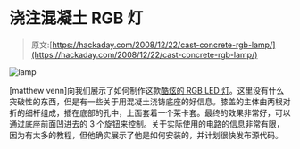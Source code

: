 # 浇注混凝土 RGB 灯

> 原文:[https://hackaday.com/2008/12/22/cast-concrete-rgb-lamp/](https://hackaday.com/2008/12/22/cast-concrete-rgb-lamp/)

![lamp](../Images/ff994fd92e722fd4cd2b45e9a731fca2.png "lamp")

[matthew venn]向我们展示了如何制作这款[酷炫的 RGB LED 灯](http://www.instructables.com/id/full_colour_moodlamp_on_a_concrete_base/)。这里没有什么突破性的东西，但是有一些关于用混凝土浇铸底座的好信息。膝盖的主体由两根对折的细杆组成，插在底部的孔中，上面套着一个莱卡套。最终的效果非常好，可以通过底座前面凹进去的 3 个旋钮来控制。关于实际使用的电路的信息非常有限，因为有太多的教程，但他确实展示了他是如何安装的，并计划很快发布源代码。